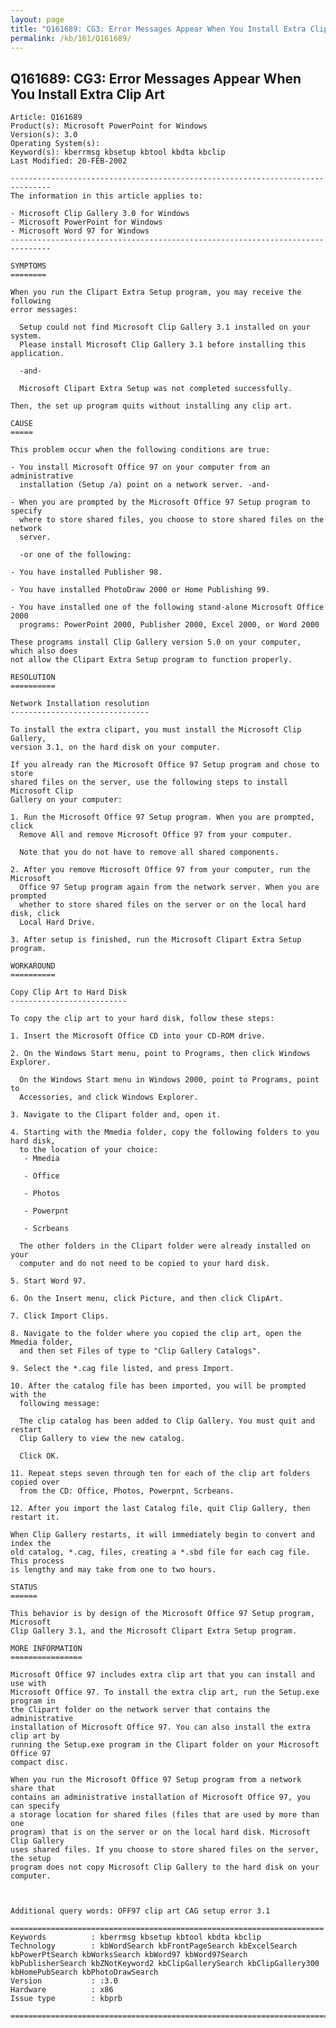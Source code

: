 ```yaml
---
layout: page
title: "Q161689: CG3: Error Messages Appear When You Install Extra Clip Art"
permalink: /kb/161/Q161689/
---
```


## Q161689: CG3: Error Messages Appear When You Install Extra Clip Art

	Article: Q161689
	Product(s): Microsoft PowerPoint for Windows
	Version(s): 3.0
	Operating System(s): 
	Keyword(s): kberrmsg kbsetup kbtool kbdta kbclip
	Last Modified: 20-FEB-2002
	
	-------------------------------------------------------------------------------
	The information in this article applies to:
	
	- Microsoft Clip Gallery 3.0 for Windows 
	- Microsoft PowerPoint for Windows 
	- Microsoft Word 97 for Windows 
	-------------------------------------------------------------------------------
	
	SYMPTOMS
	========
	
	When you run the Clipart Extra Setup program, you may receive the following
	error messages:
	
	  Setup could not find Microsoft Clip Gallery 3.1 installed on your system.
	  Please install Microsoft Clip Gallery 3.1 before installing this application.
	
	  -and-
	
	  Microsoft Clipart Extra Setup was not completed successfully.
	
	Then, the set up program quits without installing any clip art.
	
	CAUSE
	=====
	
	This problem occur when the following conditions are true:
	
	- You install Microsoft Office 97 on your computer from an administrative
	  installation (Setup /a) point on a network server. -and-
	
	- When you are prompted by the Microsoft Office 97 Setup program to specify
	  where to store shared files, you choose to store shared files on the network
	  server.
	
	  -or one of the following:
	
	- You have installed Publisher 98.
	
	- You have installed PhotoDraw 2000 or Home Publishing 99.
	
	- You have installed one of the following stand-alone Microsoft Office 2000
	  programs: PowerPoint 2000, Publisher 2000, Excel 2000, or Word 2000
	
	These programs install Clip Gallery version 5.0 on your computer, which also does
	not allow the Clipart Extra Setup program to function properly.
	
	RESOLUTION
	==========
	
	Network Installation resolution
	-------------------------------
	
	To install the extra clipart, you must install the Microsoft Clip Gallery,
	version 3.1, on the hard disk on your computer.
	
	If you already ran the Microsoft Office 97 Setup program and chose to store
	shared files on the server, use the following steps to install Microsoft Clip
	Gallery on your computer:
	
	1. Run the Microsoft Office 97 Setup program. When you are prompted, click
	  Remove All and remove Microsoft Office 97 from your computer.
	
	  Note that you do not have to remove all shared components.
	
	2. After you remove Microsoft Office 97 from your computer, run the Microsoft
	  Office 97 Setup program again from the network server. When you are prompted
	  whether to store shared files on the server or on the local hard disk, click
	  Local Hard Drive.
	
	3. After setup is finished, run the Microsoft Clipart Extra Setup program.
	
	WORKAROUND
	==========
	
	Copy Clip Art to Hard Disk
	--------------------------
	
	To copy the clip art to your hard disk, follow these steps:
	
	1. Insert the Microsoft Office CD into your CD-ROM drive.
	
	2. On the Windows Start menu, point to Programs, then click Windows Explorer.
	
	  On the Windows Start menu in Windows 2000, point to Programs, point to
	  Accessories, and click Windows Explorer.
	
	3. Navigate to the Clipart folder and, open it.
	
	4. Starting with the Mmedia folder, copy the following folders to you hard disk,
	  to the location of your choice:
	   - Mmedia
	
	   - Office
	
	   - Photos
	
	   - Powerpnt
	
	   - Scrbeans
	
	  The other folders in the Clipart folder were already installed on your
	  computer and do not need to be copied to your hard disk.
	
	5. Start Word 97.
	
	6. On the Insert menu, click Picture, and then click ClipArt.
	
	7. Click Import Clips.
	
	8. Navigate to the folder where you copied the clip art, open the Mmedia folder,
	  and then set Files of type to "Clip Gallery Catalogs".
	
	9. Select the *.cag file listed, and press Import.
	
	10. After the catalog file has been imported, you will be prompted with the
	  following message:
	
	  The clip catalog has been added to Clip Gallery. You must quit and restart
	  Clip Gallery to view the new catalog.
	
	  Click OK.
	
	11. Repeat steps seven through ten for each of the clip art folders copied over
	  from the CD: Office, Photos, Powerpnt, Scrbeans.
	
	12. After you import the last Catalog file, quit Clip Gallery, then restart it.
	
	When Clip Gallery restarts, it will immediately begin to convert and index the
	old catalog, *.cag, files, creating a *.sbd file for each cag file. This process
	is lengthy and may take from one to two hours.
	
	STATUS
	======
	
	This behavior is by design of the Microsoft Office 97 Setup program, Microsoft
	Clip Gallery 3.1, and the Microsoft Clipart Extra Setup program.
	
	MORE INFORMATION
	================
	
	Microsoft Office 97 includes extra clip art that you can install and use with
	Microsoft Office 97. To install the extra clip art, run the Setup.exe program in
	the Clipart folder on the network server that contains the administrative
	installation of Microsoft Office 97. You can also install the extra clip art by
	running the Setup.exe program in the Clipart folder on your Microsoft Office 97
	compact disc.
	
	When you run the Microsoft Office 97 Setup program from a network share that
	contains an administrative installation of Microsoft Office 97, you can specify
	a storage location for shared files (files that are used by more than one
	program) that is on the server or on the local hard disk. Microsoft Clip Gallery
	uses shared files. If you choose to store shared files on the server, the setup
	program does not copy Microsoft Clip Gallery to the hard disk on your computer.
	
	
	
	Additional query words: OFF97 clip art CAG setup error 3.1
	
	======================================================================
	Keywords          : kberrmsg kbsetup kbtool kbdta kbclip 
	Technology        : kbWordSearch kbFrontPageSearch kbExcelSearch kbPowerPtSearch kbWorksSearch kbWord97 kbWord97Search kbPublisherSearch kbZNotKeyword2 kbClipGallerySearch kbClipGallery300 kbHomePubSearch kbPhotoDrawSearch
	Version           : :3.0
	Hardware          : x86
	Issue type        : kbprb
	
	=============================================================================
	
